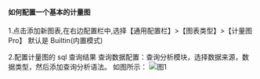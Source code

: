 #### 如何配置一个基本的计量图

1.点击添加新图表,在右边配置栏中,选择【通用配置栏】>【图表类型】>【计量图 Pro】
默认是 Builtin(内置模式)

2.配置计量图的 sql 查询结果
查询数据配置：查询分析模块，选择数据来源，数据类型，然后添加查询分析语法。
如图所示：
![图1](/img/src/visulization/calculate/calculate1.png)
